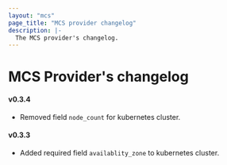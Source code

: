```yaml
---
layout: "mcs"
page_title: "MCS provider changelog"
description: |-
  The MCS provider's changelog.
---
```


# MCS Provider's changelog

#### v0.3.4
- Removed field `node_count` for kubernetes cluster.

#### v0.3.3
- Added required field `availablity_zone` to kubernetes cluster.